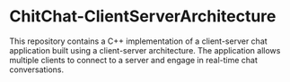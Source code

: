 # ChitChat-ClientServerArchitecture
This repository contains a C++ implementation of a client-server chat application built using a client-server architecture. The application allows multiple clients to connect to a server and engage in real-time chat conversations.
